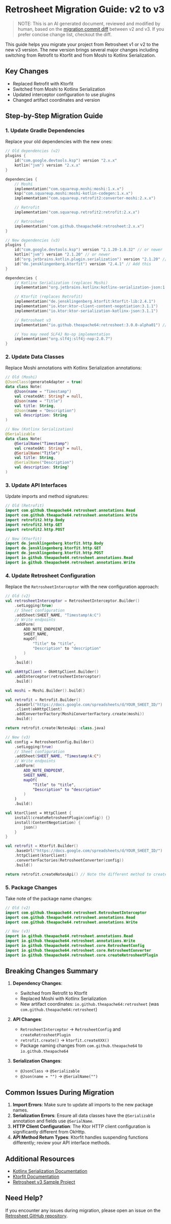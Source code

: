 # Retrosheet Migration Guide: v2 to v3

> NOTE: This is an AI generated document, reviewed and modified by human, based on the [migration commit diff](https://github.com/theapache64/retrosheet-jvm-sample/commit/475df431575bf5c814b1fd37119fbdedd222c2f1) between v2 and v3. If you prefer concise change list, checkout the diff.

This guide helps you migrate your project from Retrosheet v1 or v2 to the new v3 version. The new version brings several major changes including switching from Retrofit to Ktorfit and from Moshi to Kotlinx Serialization.

## Key Changes

- Replaced Retrofit with Ktorfit
- Switched from Moshi to Kotlinx Serialization
- Updated interceptor configuration to use plugins
- Changed artifact coordinates and version

## Step-by-Step Migration Guide

### 1. Update Gradle Dependencies

Replace your old dependencies with the new ones:

```kotlin
// Old dependencies (v2)
plugins {
    id("com.google.devtools.ksp") version "2.x.x"
    kotlin("jvm") version "2.x.x"
}

dependencies {
    // Moshi
    implementation("com.squareup.moshi:moshi:1.x.x")
    ksp("com.squareup.moshi:moshi-kotlin-codegen:1.x.x")
    implementation("com.squareup.retrofit2:converter-moshi:2.x.x")

    // Retrofit
    implementation("com.squareup.retrofit2:retrofit:2.x.x")

    // Retrosheet
    implementation("com.github.theapache64:retrosheet:2.x.x")
}

// New dependencies (v3)
plugins {
    id("com.google.devtools.ksp") version "2.1.20-1.0.32" // or newer
    kotlin("jvm") version "2.1.20" // or newer
    id("org.jetbrains.kotlin.plugin.serialization") version "2.1.20" // Add this
    id("de.jensklingenberg.ktorfit") version "2.4.1" // Add this
}

dependencies {
    // Kotlinx Serialization (replaces Moshi)
    implementation("org.jetbrains.kotlinx:kotlinx-serialization-json:1.8.0")

    // Ktorfit (replaces Retrofit)
    implementation("de.jensklingenberg.ktorfit:ktorfit-lib:2.4.1")
    implementation("io.ktor:ktor-client-content-negotiation:3.1.1")
    implementation("io.ktor:ktor-serialization-kotlinx-json:3.1.1")

    // Retrosheet v3
    implementation("io.github.theapache64:retrosheet:3.0.0-alpha01") // Note the new artifact coordinates

    // You may need SLF4J No-op implementation
    implementation("org.slf4j:slf4j-nop:2.0.7")
}
```

### 2. Update Data Classes

Replace Moshi annotations with Kotlinx Serialization annotations:

```kotlin
// Old (Moshi)
@JsonClass(generateAdapter = true)
data class Note(
    @Json(name = "Timestamp")
    val createdAt: String? = null,
    @Json(name = "Title")
    val title: String,
    @Json(name = "Description")
    val description: String
)

// New (Kotlinx Serialization)
@Serializable
data class Note(
    @SerialName("Timestamp")
    val createdAt: String? = null,
    @SerialName("Title")
    val title: String,
    @SerialName("Description")
    val description: String?
)
```

### 3. Update API Interfaces

Update imports and method signatures:

```kotlin
// Old (Retrofit)
import com.github.theapache64.retrosheet.annotations.Read
import com.github.theapache64.retrosheet.annotations.Write
import retrofit2.http.Body
import retrofit2.http.GET
import retrofit2.http.POST

// New (Ktorfit)
import de.jensklingenberg.ktorfit.http.Body
import de.jensklingenberg.ktorfit.http.GET
import de.jensklingenberg.ktorfit.http.POST
import io.github.theapache64.retrosheet.annotations.Read
import io.github.theapache64.retrosheet.annotations.Write
```

### 4. Update Retrosheet Configuration

Replace the `RetrosheetInterceptor` with the new configuration approach:

```kotlin
// Old (v2)
val retrosheetInterceptor = RetrosheetInterceptor.Builder()
    .setLogging(true)
    // Sheet configuration
    .addSheet(SHEET_NAME, "Timestamp!A:C")
    // Write endpoints
    .addForm(
        ADD_NOTE_ENDPOINT,
        SHEET_NAME,
        mapOf(
            "Title" to "title",
            "Description" to "description"
        )
    )
    .build()

val okHttpClient = OkHttpClient.Builder()
    .addInterceptor(retrosheetInterceptor)
    .build()

val moshi = Moshi.Builder().build()

val retrofit = Retrofit.Builder()
    .baseUrl("https://docs.google.com/spreadsheets/d/YOUR_SHEET_ID/")
    .client(okHttpClient)
    .addConverterFactory(MoshiConverterFactory.create(moshi))
    .build()

return retrofit.create(NotesApi::class.java)

// New (v3)
val config = RetrosheetConfig.Builder()
    .setLogging(true)
    // Sheet configuration
    .addSheet(SHEET_NAME, "Timestamp!A:C")
    // Write endpoints
    .addForm(
        ADD_NOTE_ENDPOINT,
        SHEET_NAME,
        mapOf(
            "Title" to "title",
            "Description" to "description"
        )
    )
    .build()

val ktorClient = HttpClient {
    install(createRetrosheetPlugin(config)) {}
    install(ContentNegotiation) {
        json()
    }
}

val retrofit = Ktorfit.Builder()
    .baseUrl("https://docs.google.com/spreadsheets/d/YOUR_SHEET_ID/")
    .httpClient(ktorClient)
    .converterFactories(RetrosheetConverter(config))
    .build()

return retrofit.createNotesApi() // Note the different method to create API client
```

### 5. Package Changes

Take note of the package name changes:

```kotlin
// Old (v2)
import com.github.theapache64.retrosheet.RetrosheetInterceptor
import com.github.theapache64.retrosheet.annotations.Read
import com.github.theapache64.retrosheet.annotations.Write

// New (v3)
import io.github.theapache64.retrosheet.annotations.Read
import io.github.theapache64.retrosheet.annotations.Write
import io.github.theapache64.retrosheet.core.RetrosheetConfig
import io.github.theapache64.retrosheet.core.RetrosheetConverter
import io.github.theapache64.retrosheet.core.createRetrosheetPlugin
```

## Breaking Changes Summary

1. **Dependency Changes**:
    - Switched from Retrofit to Ktorfit
    - Replaced Moshi with Kotlinx Serialization
    - New artifact coordinates: `io.github.theapache64:retrosheet` (was `com.github.theapache64:retrosheet`)

2. **API Changes**:
    - `RetrosheetInterceptor` → `RetrosheetConfig` and `createRetrosheetPlugin`
    - `retrofit.create()` → `ktorfit.createXXX()`
    - Package naming changes from `com.github.theapache64` to `io.github.theapache64`

3. **Serialization Changes**:
    - `@JsonClass` → `@Serializable`
    - `@Json(name = "")` → `@SerialName("")`

## Common Issues During Migration

1. **Import Errors**: Make sure to update all imports to the new package names.
2. **Serialization Errors**: Ensure all data classes have the `@Serializable` annotation and fields use `@SerialName`.
3. **HTTP Client Configuration**: The Ktor HTTP client configuration is significantly different from OkHttp.
4. **API Method Return Types**: Ktorfit handles suspending functions differently; review your API interface methods.

## Additional Resources

- [Kotlinx Serialization Documentation](https://github.com/Kotlin/kotlinx.serialization)
- [Ktorfit Documentation](https://github.com/Foso/Ktorfit)
- [Retrosheet v3 Sample Project](https://github.com/theapache64/retrosheet-sample)

## Need Help?

If you encounter any issues during migration, please open an issue on the [Retrosheet GitHub repository](https://github.com/theapache64/retrosheet).